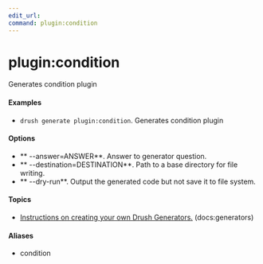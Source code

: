 ```yaml
---
edit_url: 
command: plugin:condition
---
```

# plugin:condition

Generates condition plugin

#### Examples

- <code>drush generate plugin:condition</code>. Generates condition plugin

#### Options

- ** --answer=ANSWER**. Answer to generator question.
- ** --destination=DESTINATION**. Path to a base directory for file writing.
- ** --dry-run**. Output the generated code but not save it to file system.

#### Topics

- [Instructions on creating your own Drush Generators.](../../vendor/drush/drush/docs/generators.md) (docs:generators)

#### Aliases

- condition

